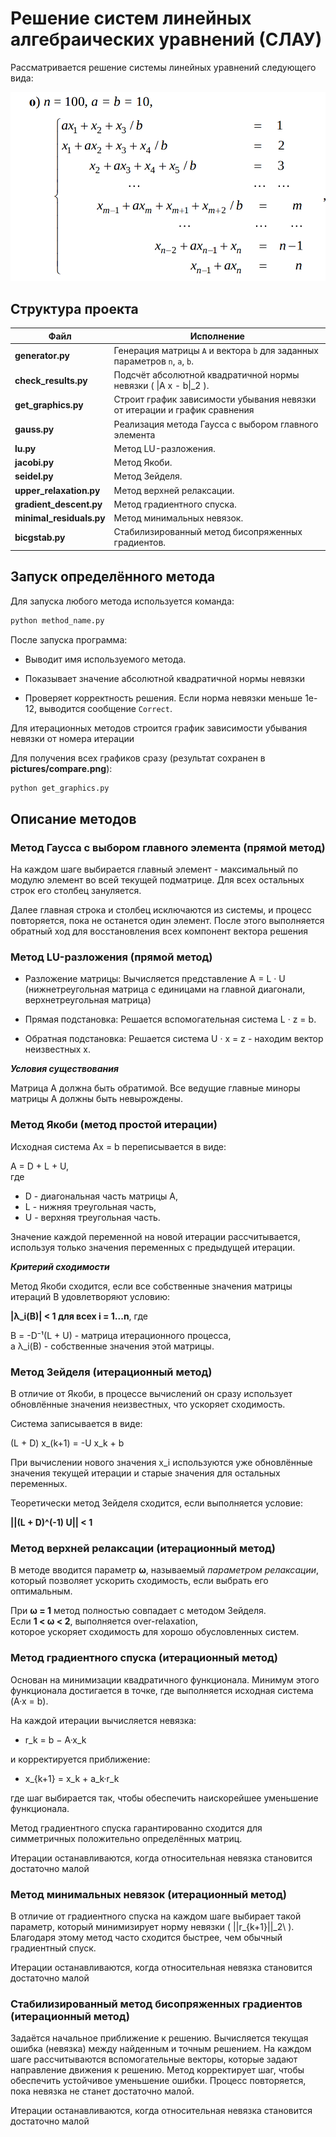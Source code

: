 # Решение систем линейных алгебраических уравнений (СЛАУ)

Рассматривается решение системы линейных уравнений следующего вида:

![matrix-system](pictures/slau.png)


## Структура проекта

| Файл | Исполнение |
|------|-------------|
| **generator.py** | Генерация матрицы `A` и вектора `b` для заданных параметров `n`, `a`, `b`. |
| **check_results.py** | Подсчёт абсолютной квадратичной нормы невязки \( \|A x - b\|_2 \). |
| **get_graphics.py** | Строит график зависимости убывания невязки от итерации и график сравнения 
| **gauss.py** | Реализация метода Гаусса с выбором главного элемента|
| **lu.py** |  Метод LU-разложения. |
| **jacobi.py** | Метод Якоби. |
| **seidel.py** | Метод Зейделя. |
| **upper_relaxation.py** | Метод верхней релаксации. |
| **gradient_descent.py** | Метод градиентного спуска. |
| **minimal_residuals.py** | Метод минимальных невязок. |
| **bicgstab.py** | Стабилизированный метод бисопряженных градиентов. |



## Запуск определённого метода

Для запуска любого метода используется команда:
```bash
python method_name.py
```

После запуска программа:

- Выводит имя используемого метода.

- Показывает значение абсолютной квадратичной нормы невязки

- Проверяет корректность решения.
Если норма невязки меньше 1e-12, выводится сообщение `Correct`.


Для итерационных методов строится график зависимости убывания невязки от номера итерации

Для получения всех графиков сразу (результат сохранен в **pictures/compare.png**):
```bash
python get_graphics.py
```

## Описание методов

### Метод Гаусса с выбором главного элемента (прямой метод)

На каждом шаге выбирается главный элемент - максимальный по модулю элемент во всей текущей подматрице.
Для всех остальных строк его столбец зануляется.

Далее главная строка и столбец исключаются из системы, и процесс повторяется, пока не останется один элемент.
После этого выполняется обратный ход для восстановления всех компонент вектора решения

### Метод LU-разложения (прямой метод)

- Разложение матрицы:
Вычисляется представление A = L · U (нижнетреугольная матрица с единицами на главной диагонали, верхнетреугольная матрица)

- Прямая подстановка:
Решается вспомогательная система L · z = b.

- Обратная подстановка:
Решается система U · x = z - находим вектор неизвестных x.

***Условия существования***

Матрица A должна быть обратимой.
Все ведущие главные миноры матрицы A должны быть невырождены.

### Метод Якоби (метод простой итерации)

Исходная система Ax = b переписывается в виде:

A = D + L + U,  
где  
- D - диагональная часть матрицы A,  
- L - нижняя треугольная часть,  
- U - верхняя треугольная часть.

Значение каждой переменной на новой итерации рассчитывается,  
используя только значения переменных с предыдущей итерации.

***Критерий сходимости***

Метод Якоби сходится, если все собственные значения матрицы итераций B удовлетворяют условию:

**|λ_i(B)| < 1 для всех i = 1...n**, где  

B = -D⁻¹(L + U) - матрица итерационного процесса,  
а λ_i(B) - собственные значения этой матрицы.

### Метод Зейделя (итерационный метод)

В отличие от Якоби, в процессе вычислений он сразу использует  
обновлённые значения неизвестных, что ускоряет сходимость.

Cистема записывается в виде:

(L + D) x_(k+1) = -U x_k + b

При вычислении нового значения x_i используются уже обновлённые значения текущей итерации и старые значения для остальных переменных.

Теоретически метод Зейделя сходится, если выполняется условие:

**||(L + D)^(-1) U|| < 1**

### Метод верхней релаксации (итерационный метод)

В методе вводится параметр **ω**, называемый *параметром релаксации*, который позволяет ускорить сходимость, если выбрать его оптимальным.

При **ω = 1** метод полностью совпадает с методом Зейделя.  
Если **1 < ω < 2**, выполняется over-relaxation,  
которое ускоряет сходимость для хорошо обусловленных систем.


### Метод градиентного спуска (итерационный метод)

Основан на минимизации квадратичного функционала. Минимум этого функционала достигается в точке, где выполняется исходная система \(A·x = b\).

На каждой итерации вычисляется невязка:

- r_k = b − A·x_k

и корректируется приближение:

- x_{k+1} = x_k + а_k·r_k

где шаг выбирается так, чтобы обеспечить наискорейшее уменьшение функционала.

Метод градиентного спуска гарантированно сходится для симметричных положительно определённых матриц.

Итерации останавливаются, когда относительная невязка становится достаточно малой


### Метод минимальных невязок (итерационный метод)

В отличие от градиентного спуска на каждом шаге выбирает такой параметр,
который минимизирует норму невязки \( ||r_{k+1}||_2\ ).
Благодаря этому метод часто сходится быстрее, чем обычный градиентный спуск.

Итерации останавливаются, когда относительная невязка становится достаточно малой


### Стабилизированный метод бисопряженных градиентов (итерационный метод)

Задаётся начальное приближение к решению. Вычисляется текущая ошибка (невязка) между найденным и точным решением. На каждом шаге рассчитываются вспомогательные векторы, которые задают направление движения к решению. Метод корректирует шаг, чтобы обеспечить устойчивое уменьшение ошибки. Процесс повторяется, пока невязка не станет достаточно малой.

Итерации останавливаются, когда относительная невязка становится достаточно малой